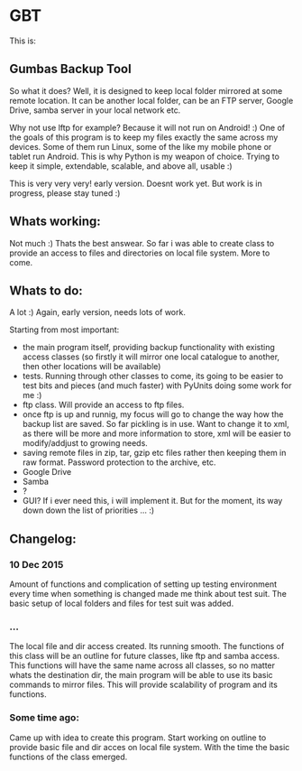 # GBT

This is:
## Gumbas Backup Tool

So what it does? Well, it is designed to keep local folder mirrored at some remote location. It can be another local folder, can be an FTP server, Google Drive, samba server in your local network etc. 

Why not use lftp for example? Because it will not run on Android! :) One of the goals of this program is to keep my files exactly the same across my devices. Some of them run Linux, some of the like my mobile phone or tablet run Android. This is why Python is my weapon of choice. Trying to keep it simple, extendable, scalable, and above all, usable :)

This is very very very! early version. Doesnt work yet. But work is in progress, please stay tuned :) 

## Whats working:

Not much :) Thats the best answear. 
So far i was able to create class to provide an access to files and directories on local file system. More to come.

## Whats to do:

A lot :) Again, early version, needs lots of work.

Starting from most important:
- the main program itself, providing backup functionality with existing access classes (so firstly it will mirror one local catalogue to another, then other locations will be available)
- tests. Running through other classes to come, its going to be easier to test bits and pieces (and much faster) with PyUnits doing some work for me :)
- ftp class. Will provide an access to ftp files.
- once ftp is up and runnig, my focus will go to change the way how the backup list are saved. So far pickling is in use. Want to change it to xml, as there will be more and more information to store, xml will be easier to modify/addjust to growing needs. 
- saving remote files in zip, tar, gzip etc files rather then keeping them in raw format. Password protection to the archive, etc.
- Google Drive
- Samba
- ?
- GUI? If i ever need this, i will implement it. But for the moment, its way down down the list of priorities ... :)

## Changelog:

### 10 Dec 2015
Amount of functions and complication of setting up testing environment every time when something is changed made me think about test suit. The basic setup of local folders and files for test suit was added.
### ...
The local file and dir access created. Its running smooth. The functions of this class will be an outline for future classes, like ftp and samba access. This functions will have the same name across all classes, so no matter whats the destination dir, the main program will be able to use its basic commands to mirror files. This will provide scalability of program and its functions.

### Some time ago:
Came up with idea to create this program. Start working on outline to provide basic file and dir acces on local file system. With the time the basic functions of the class emerged.
